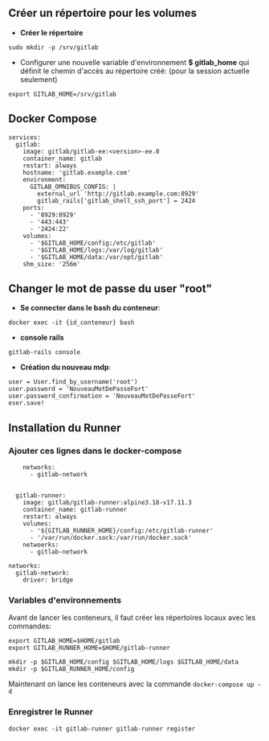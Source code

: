 ## Créer un répertoire pour les volumes

- **Créer le répertoire**
```
sudo mkdir -p /srv/gitlab
```

- Configurer une nouvelle variable d'environnement **$ gitlab_home** qui définit le chemin d'accès au répertoire créé: (pour la session actuelle seulement)
```
export GITLAB_HOME=/srv/gitlab
```

## Docker Compose
```
services:
  gitlab:
    image: gitlab/gitlab-ee:<version>-ee.0
    container_name: gitlab
    restart: always
    hostname: 'gitlab.example.com'
    environment:
      GITLAB_OMNIBUS_CONFIG: |
        external_url 'http://gitlab.example.com:8929'
        gitlab_rails['gitlab_shell_ssh_port'] = 2424
    ports:
      - '8929:8929'
      - '443:443'
      - '2424:22'
    volumes:
      - '$GITLAB_HOME/config:/etc/gitlab'
      - '$GITLAB_HOME/logs:/var/log/gitlab'
      - '$GITLAB_HOME/data:/var/opt/gitlab'
    shm_size: '256m'
```


## Changer le mot de passe du user "root"

- **Se connecter dans le bash du conteneur**:
```
docker exec -it {id_conteneur} bash
```

- **console rails**
```
gitlab-rails console
```

- **Création du nouveau mdp**:
```
user = User.find_by_username('root')
user.password = 'NouveauMotDePasseFort'
user.password_confirmation = 'NouveauMotDePasseFort'
eser.save!
```

## Installation du Runner

### Ajouter ces lignes dans le docker-compose

```
    networks:
      - gitlab-network

  
  gitlab-runner:
    image: gitlab/gitlab-runner:alpine3.18-v17.11.3
    container_name: gitlab-runner
    restart: always
    volumes:
      - '${GITLAB_RUNNER_HOME}/config:/etc/gitlab-runner'
      - '/var/run/docker.sock:/var/run/docker.sock'
    netwoerks:
      - gitlab-network

networks:
  gitlab-network:
    driver: bridge
```

### Variables d'environnements
Avant de lancer les conteneurs, il faut créer les répertoires locaux avec les commandes:

```
export GITLAB_HOME=$HOME/gitlab
export GITLAB_RUNNER_HOME=$HOME/gitlab-runner

mkdir -p $GITLAB_HOME/config $GITLAB_HOME/logs $GITLAB_HOME/data
mkdir -p $GITLAB_RUNNER_HOME/config

```

Maintenant on lance les conteneurs avec la commande `docker-compose up -d`

### Enregistrer le Runner

```
docker exec -it gitlab-runner gitlab-runner register
```